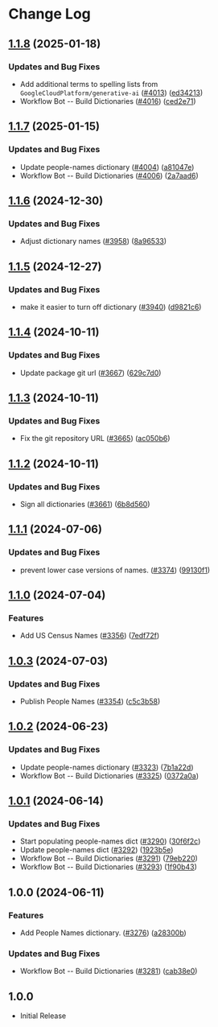 # Change Log

## [1.1.8](https://github.com/streetsidesoftware/cspell-dicts/compare/@cspell/dict-people-names@1.1.7...@cspell/dict-people-names@1.1.8) (2025-01-18)


### Updates and Bug Fixes

* Add additional terms to spelling lists from `GoogleCloudPlatform/generative-ai` ([#4013](https://github.com/streetsidesoftware/cspell-dicts/issues/4013)) ([ed34213](https://github.com/streetsidesoftware/cspell-dicts/commit/ed342139c37a50c7fd35ea6b15e54947076686c7))
* Workflow Bot -- Build Dictionaries ([#4016](https://github.com/streetsidesoftware/cspell-dicts/issues/4016)) ([ced2e71](https://github.com/streetsidesoftware/cspell-dicts/commit/ced2e7193013a4011555a690171431d4cab6734f))

## [1.1.7](https://github.com/streetsidesoftware/cspell-dicts/compare/@cspell/dict-people-names@1.1.6...@cspell/dict-people-names@1.1.7) (2025-01-15)


### Updates and Bug Fixes

* Update people-names dictionary ([#4004](https://github.com/streetsidesoftware/cspell-dicts/issues/4004)) ([a81047e](https://github.com/streetsidesoftware/cspell-dicts/commit/a81047e7d73f16d981227cca331a0de811088162))
* Workflow Bot -- Build Dictionaries ([#4006](https://github.com/streetsidesoftware/cspell-dicts/issues/4006)) ([2a7aad6](https://github.com/streetsidesoftware/cspell-dicts/commit/2a7aad6d22c8540674fa6bb56f0caff43ad1888f))

## [1.1.6](https://github.com/streetsidesoftware/cspell-dicts/compare/@cspell/dict-people-names@1.1.5...@cspell/dict-people-names@1.1.6) (2024-12-30)


### Updates and Bug Fixes

* Adjust dictionary names ([#3958](https://github.com/streetsidesoftware/cspell-dicts/issues/3958)) ([8a96533](https://github.com/streetsidesoftware/cspell-dicts/commit/8a96533bec21280103740868b81559437c413501))

## [1.1.5](https://github.com/streetsidesoftware/cspell-dicts/compare/@cspell/dict-people-names@1.1.4...@cspell/dict-people-names@1.1.5) (2024-12-27)


### Updates and Bug Fixes

* make it easier to turn off dictionary ([#3940](https://github.com/streetsidesoftware/cspell-dicts/issues/3940)) ([d9821c6](https://github.com/streetsidesoftware/cspell-dicts/commit/d9821c66026e122d5718487a8de3c3ff687bf72d))

## [1.1.4](https://github.com/streetsidesoftware/cspell-dicts/compare/@cspell/dict-people-names@1.1.3...@cspell/dict-people-names@1.1.4) (2024-10-11)


### Updates and Bug Fixes

* Update package git url ([#3667](https://github.com/streetsidesoftware/cspell-dicts/issues/3667)) ([629c7d0](https://github.com/streetsidesoftware/cspell-dicts/commit/629c7d0a5e1bacad1d3874b1f8372edc3494ef97))

## [1.1.3](https://github.com/streetsidesoftware/cspell-dicts/compare/@cspell/dict-people-names@1.1.2...@cspell/dict-people-names@1.1.3) (2024-10-11)


### Updates and Bug Fixes

* Fix the git repository URL ([#3665](https://github.com/streetsidesoftware/cspell-dicts/issues/3665)) ([ac050b6](https://github.com/streetsidesoftware/cspell-dicts/commit/ac050b697d57820109995e92fac5ccc32ced1723))

## [1.1.2](https://github.com/streetsidesoftware/cspell-dicts/compare/@cspell/dict-people-names@1.1.1...@cspell/dict-people-names@1.1.2) (2024-10-11)


### Updates and Bug Fixes

* Sign all dictionaries ([#3661](https://github.com/streetsidesoftware/cspell-dicts/issues/3661)) ([6b8d560](https://github.com/streetsidesoftware/cspell-dicts/commit/6b8d560cf51a593458ce42bca415859f872cfc97))

## [1.1.1](https://github.com/streetsidesoftware/cspell-dicts/compare/@cspell/dict-people-names@1.1.0...@cspell/dict-people-names@1.1.1) (2024-07-06)


### Updates and Bug Fixes

* prevent lower case versions of names. ([#3374](https://github.com/streetsidesoftware/cspell-dicts/issues/3374)) ([99130f1](https://github.com/streetsidesoftware/cspell-dicts/commit/99130f1fec10222d03018d72cb4c63a95f28291f))

## [1.1.0](https://github.com/streetsidesoftware/cspell-dicts/compare/@cspell/dict-people-names@1.0.3...@cspell/dict-people-names@1.1.0) (2024-07-04)


### Features

* Add US Census Names ([#3356](https://github.com/streetsidesoftware/cspell-dicts/issues/3356)) ([7edf72f](https://github.com/streetsidesoftware/cspell-dicts/commit/7edf72fec32584c633d00aac985ebc572fb5a4d0))

## [1.0.3](https://github.com/streetsidesoftware/cspell-dicts/compare/@cspell/dict-people-names@1.0.2...@cspell/dict-people-names@1.0.3) (2024-07-03)


### Updates and Bug Fixes

* Publish People Names ([#3354](https://github.com/streetsidesoftware/cspell-dicts/issues/3354)) ([c5c3b58](https://github.com/streetsidesoftware/cspell-dicts/commit/c5c3b58741cc1f7d94072cd13fa6a7c44af8a925))

## [1.0.2](https://github.com/streetsidesoftware/cspell-dicts/compare/@cspell/dict-people-names@1.0.1...@cspell/dict-people-names@1.0.2) (2024-06-23)


### Updates and Bug Fixes

* Update people-names dictionary ([#3323](https://github.com/streetsidesoftware/cspell-dicts/issues/3323)) ([7b1a22d](https://github.com/streetsidesoftware/cspell-dicts/commit/7b1a22db8a5de997a7424aec4593d128916c04a0))
* Workflow Bot -- Build Dictionaries ([#3325](https://github.com/streetsidesoftware/cspell-dicts/issues/3325)) ([0372a0a](https://github.com/streetsidesoftware/cspell-dicts/commit/0372a0a15910742b5f3b0262bbe655b9884ee746))

## [1.0.1](https://github.com/streetsidesoftware/cspell-dicts/compare/@cspell/dict-people-names@1.0.0...@cspell/dict-people-names@1.0.1) (2024-06-14)


### Updates and Bug Fixes

* Start populating people-names dict ([#3290](https://github.com/streetsidesoftware/cspell-dicts/issues/3290)) ([30f6f2c](https://github.com/streetsidesoftware/cspell-dicts/commit/30f6f2cb8191ae3159189dbdcba237dd29f74cc7))
* Update people-names dict ([#3292](https://github.com/streetsidesoftware/cspell-dicts/issues/3292)) ([1923b5e](https://github.com/streetsidesoftware/cspell-dicts/commit/1923b5ed90299d3ca7e07eb94d9c77947d5fae72))
* Workflow Bot -- Build Dictionaries ([#3291](https://github.com/streetsidesoftware/cspell-dicts/issues/3291)) ([79eb220](https://github.com/streetsidesoftware/cspell-dicts/commit/79eb220d2f78f4649dfa332e819fa8790baecb99))
* Workflow Bot -- Build Dictionaries ([#3293](https://github.com/streetsidesoftware/cspell-dicts/issues/3293)) ([1f90b43](https://github.com/streetsidesoftware/cspell-dicts/commit/1f90b43513505f53946ee184c0a9408ce95b5c7c))

## 1.0.0 (2024-06-11)


### Features

* Add People Names dictionary. ([#3276](https://github.com/streetsidesoftware/cspell-dicts/issues/3276)) ([a28300b](https://github.com/streetsidesoftware/cspell-dicts/commit/a28300b046ce49e6fcca6a2292a7651f21795932))


### Updates and Bug Fixes

* Workflow Bot -- Build Dictionaries ([#3281](https://github.com/streetsidesoftware/cspell-dicts/issues/3281)) ([cab38e0](https://github.com/streetsidesoftware/cspell-dicts/commit/cab38e0f6f97abee48ce8c8934bb2b3154739aa2))

## 1.0.0

- Initial Release
